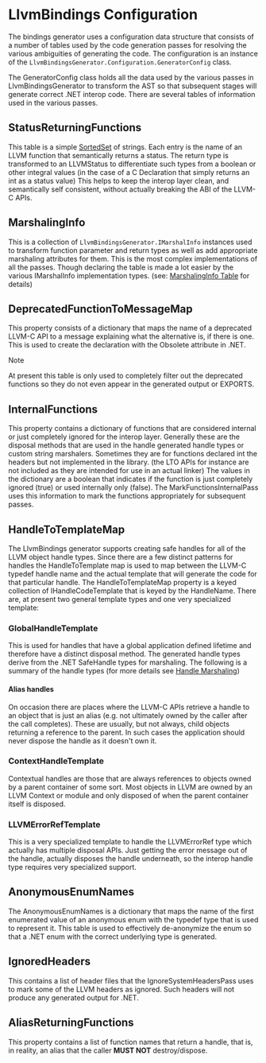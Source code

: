 ﻿# LlvmBindings Configuration
The bindings generator uses a configuration data structure that consists of a
number of tables used by the code generation passes for resolving the various
ambiguities of generating the code. The configuration is an instance of the
`LlvmBindingsGenerator.Configuration.GeneratorConfig` class.

The GeneratorConfig class holds all the data used by the various passes in
LlvmBindingsGenerator to transform the AST so that subsequent stages will 
generate correct .NET interop code. There are several tables of information
used in the various passes.

## StatusReturningFunctions
This table is a simple [SortedSet](xref:System.Collections.Generic.SortedSet`1) of
strings. Each entry is the name of an LLVM function that semantically returns a status.
The return type is transformed to an LLVMStatus to differentiate such types from a
boolean or other integral values (in the case of a C Declaration that simply returns an
int as a status value) This helps to keep the interop layer clean, and semantically self
consistent, without actually breaking the ABI of the LLVM-C APIs. 

## MarshalingInfo
This is a collection of `LlvmBindingsGenerator.IMarshalInfo` instances
used to transform function parameter and return types as well as add appropriate marshaling
attributes for them. This is the most complex implementations of all the passes. Though
declaring the table is made a lot easier by the various IMarshalInfo implementation types.
(see: [MarshalingInfo Table](LlvmBindingsGenerator-MarshalingInfo-Table.md) for details)

## DeprecatedFunctionToMessageMap
This property consists of a dictionary that maps the name of a deprecated LLVM-C API to
a message explaining what the alternative is, if there is one. This is used to create the
declaration with the Obsolete attribute in .NET. 
>[!NOTE]
>At present this table is only used to completely filter out the deprecated functions so they
>do not even appear in the generated output or EXPORTS.

## InternalFunctions
This property contains a dictionary of functions that are considered internal or just completely
ignored for the interop layer. Generally these are the disposal methods that are used in the handle generated handle
types or custom string marshalers. Sometimes they are for functions declared int the headers but
not implemented in the library. (the LTO APIs for instance are not included as they are intended for
use in an actual linker) The values in the dictionary are a boolean that indicates if the function
is just completely ignored (true) or used internally only (false). The MarkFunctionsInternalPass
uses this information to mark the functions appropriately for subsequent passes.

## HandleToTemplateMap
The LlvmBindings generator supports creating safe handles for all of the LLVM object handle types.
Since there are a few distinct patterns for handles the HandleToTemplate map is used to map between
the LLVM-C typedef handle name and the actual template that will generate the code for that
particular handle. The HandleToTemplateMap property is a keyed collection of IHandleCodeTemplate
that is keyed by the HandleName. There are, at present two general template types and one very
specialized template:

### GlobalHandleTemplate
This is used for handles that have a global application defined lifetime and therefore have a
distinct disposal method. The generated handle types derive from the .NET SafeHandle types for
marshaling. The following is a summary of the handle types (for more details see
[Handle Marshaling](llvm-handles.md))

#### Alias handles
On occasion there are places where the LLVM-C APIs retrieve a handle to an object that is just
an alias (e.g. not ultimately owned by the caller after the call completes). These are usually,
but not always, child objects returning a reference to the parent. In such cases the application
should never dispose the handle as it doesn't own it.

### ContextHandleTemplate
Contextual handles are those that are always references to objects owned by a parent container
of some sort. Most objects in LLVM are owned by an LLVM Context or module and only disposed of
when the parent container itself is disposed.

### LLVMErrorRefTemplate
This is a very specialized template to handle the LLVMErrorRef type which actually has multiple
disposal APIs. Just getting the error message out of the handle, actually disposes the handle
underneath, so the interop handle type requires very specialized support.

## AnonymousEnumNames
The AnonymousEnumNames is a dictionary that maps the name of the first enumerated value of an
anonymous enum with the typedef type that is used to represent it. This table is used to
effectively de-anonymize the enum so that a .NET enum with the correct underlying type is
generated.

## IgnoredHeaders
This contains a list of header files that the IgnoreSystemHeadersPass uses to mark some of the
LLVM headers as ignored. Such headers will not produce any generated output for .NET.

## AliasReturningFunctions
This property contains a list of function names that return a handle, that is, in reality, an
alias that the caller **MUST NOT** destroy/dispose.
